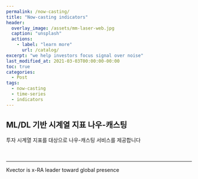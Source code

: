 ```yaml
---
permalink: /now-casting/
title: "Now-casting indicators"
header:
  overlay_image: /assets/mm-laser-web.jpg
  caption: "unsplash"
  actions:
    - label: "learn more"
      url: /catalog/
excerpt: "we help investors focus signal over noise"
last_modified_at: 2021-03-03T00:00:00-00:00
toc: true
categories:
  - Post
tags:
  - now-casting
  - time-series
  - indicators
---
```


## ML/DL 기반 시계열 지표 나우-캐스팅

투자 시계열 지표를 대상으로 나우-캐스팅 서비스를 제공합니다 <br/><br/><br/>




---
Kvector is x-RA leader toward global presence
